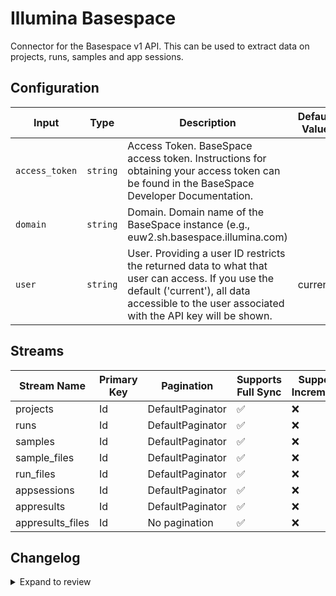 # Illumina Basespace
Connector for the Basespace v1 API. This can be used to extract data on projects, runs, samples and app sessions.

## Configuration

| Input | Type | Description | Default Value |
|-------|------|-------------|---------------|
| `access_token` | `string` | Access Token. BaseSpace access token. Instructions for obtaining your access token can be found in the BaseSpace Developer Documentation. |  |
| `domain` | `string` | Domain. Domain name of the BaseSpace instance (e.g., euw2.sh.basespace.illumina.com) |  |
| `user` | `string` | User. Providing a user ID restricts the returned data to what that user can access. If you use the default (&#39;current&#39;), all data accessible to the user associated with the API key will be shown. | current |

## Streams
| Stream Name | Primary Key | Pagination | Supports Full Sync | Supports Incremental |
|-------------|-------------|------------|---------------------|----------------------|
| projects | Id | DefaultPaginator | ✅ |  ❌  |
| runs | Id | DefaultPaginator | ✅ |  ❌  |
| samples | Id | DefaultPaginator | ✅ |  ❌  |
| sample_files | Id | DefaultPaginator | ✅ |  ❌  |
| run_files | Id | DefaultPaginator | ✅ |  ❌  |
| appsessions | Id | DefaultPaginator | ✅ |  ❌  |
| appresults | Id | DefaultPaginator | ✅ |  ❌  |
| appresults_files | Id | No pagination | ✅ |  ❌  |

## Changelog

<details>
  <summary>Expand to review</summary>

| Version | Date | Pull Request | Subject |
|---------|------|--------------|---------|
| 0.0.37 | 2025-09-17 | [66401](https://github.com/airbytehq/airbyte/pull/66401) | Update dependencies |
| 0.0.36 | 2025-09-09 | [66106](https://github.com/airbytehq/airbyte/pull/66106) | Update dependencies |
| 0.0.35 | 2025-08-23 | [65356](https://github.com/airbytehq/airbyte/pull/65356) | Update dependencies |
| 0.0.34 | 2025-08-09 | [64639](https://github.com/airbytehq/airbyte/pull/64639) | Update dependencies |
| 0.0.33 | 2025-08-02 | [64227](https://github.com/airbytehq/airbyte/pull/64227) | Update dependencies |
| 0.0.32 | 2025-07-26 | [63838](https://github.com/airbytehq/airbyte/pull/63838) | Update dependencies |
| 0.0.31 | 2025-07-19 | [63498](https://github.com/airbytehq/airbyte/pull/63498) | Update dependencies |
| 0.0.30 | 2025-07-12 | [63144](https://github.com/airbytehq/airbyte/pull/63144) | Update dependencies |
| 0.0.29 | 2025-07-05 | [62643](https://github.com/airbytehq/airbyte/pull/62643) | Update dependencies |
| 0.0.28 | 2025-06-28 | [62160](https://github.com/airbytehq/airbyte/pull/62160) | Update dependencies |
| 0.0.27 | 2025-06-21 | [61852](https://github.com/airbytehq/airbyte/pull/61852) | Update dependencies |
| 0.0.26 | 2025-06-14 | [61124](https://github.com/airbytehq/airbyte/pull/61124) | Update dependencies |
| 0.0.25 | 2025-05-24 | [60629](https://github.com/airbytehq/airbyte/pull/60629) | Update dependencies |
| 0.0.24 | 2025-05-10 | [59849](https://github.com/airbytehq/airbyte/pull/59849) | Update dependencies |
| 0.0.23 | 2025-05-03 | [59266](https://github.com/airbytehq/airbyte/pull/59266) | Update dependencies |
| 0.0.22 | 2025-04-26 | [58814](https://github.com/airbytehq/airbyte/pull/58814) | Update dependencies |
| 0.0.21 | 2025-04-19 | [58185](https://github.com/airbytehq/airbyte/pull/58185) | Update dependencies |
| 0.0.20 | 2025-04-12 | [57713](https://github.com/airbytehq/airbyte/pull/57713) | Update dependencies |
| 0.0.19 | 2025-04-05 | [57074](https://github.com/airbytehq/airbyte/pull/57074) | Update dependencies |
| 0.0.18 | 2025-03-29 | [56662](https://github.com/airbytehq/airbyte/pull/56662) | Update dependencies |
| 0.0.17 | 2025-03-22 | [56057](https://github.com/airbytehq/airbyte/pull/56057) | Update dependencies |
| 0.0.16 | 2025-03-08 | [55448](https://github.com/airbytehq/airbyte/pull/55448) | Update dependencies |
| 0.0.15 | 2025-03-01 | [54758](https://github.com/airbytehq/airbyte/pull/54758) | Update dependencies |
| 0.0.14 | 2025-02-22 | [54298](https://github.com/airbytehq/airbyte/pull/54298) | Update dependencies |
| 0.0.13 | 2025-02-15 | [53797](https://github.com/airbytehq/airbyte/pull/53797) | Update dependencies |
| 0.0.12 | 2025-02-08 | [53301](https://github.com/airbytehq/airbyte/pull/53301) | Update dependencies |
| 0.0.11 | 2025-02-01 | [52777](https://github.com/airbytehq/airbyte/pull/52777) | Update dependencies |
| 0.0.10 | 2025-01-25 | [52251](https://github.com/airbytehq/airbyte/pull/52251) | Update dependencies |
| 0.0.9 | 2025-01-18 | [51797](https://github.com/airbytehq/airbyte/pull/51797) | Update dependencies |
| 0.0.8 | 2025-01-11 | [51207](https://github.com/airbytehq/airbyte/pull/51207) | Update dependencies |
| 0.0.7 | 2024-12-28 | [50142](https://github.com/airbytehq/airbyte/pull/50142) | Update dependencies |
| 0.0.6 | 2024-12-14 | [49623](https://github.com/airbytehq/airbyte/pull/49623) | Update dependencies |
| 0.0.5 | 2024-12-12 | [49263](https://github.com/airbytehq/airbyte/pull/49263) | Update dependencies |
| 0.0.4 | 2024-11-04 | [48276](https://github.com/airbytehq/airbyte/pull/48276) | Update dependencies |
| 0.0.3 | 2024-10-29 | [47907](https://github.com/airbytehq/airbyte/pull/47907) | Update dependencies |
| 0.0.2 | 2024-10-28 | [47609](https://github.com/airbytehq/airbyte/pull/47609) | Update dependencies |
| 0.0.1 | 2024-09-23 | | Initial release by [@FilipeJesus](https://github.com/FilipeJesus) via Connector Builder |

</details>
